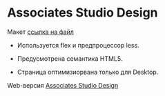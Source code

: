 # Associates Studio Design

Макет [ссылка на файл](https://www.dropbox.com/sh/zhg8e4mpdab5mba/AACgLVIKyJZBw3j9cKCll5Fka?dl=0)

- Используется flex и предпроцессор less.

- Предусмотрена семантика HTML5.

- Страница оптимизиорвана только для  Desktop.

Web-версия [Associates Studio Design](https://tagea.github.io/Associates-Studio-Design/)
